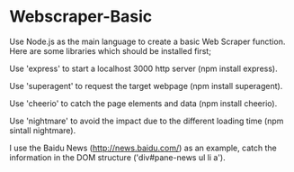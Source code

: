 # Webscraper-Basic

Use Node.js as the main language to create a basic Web Scraper function. Here are some libraries which should be installed first;

Use 'express' to start a localhost 3000 http server (npm install express).

Use 'superagent' to request the target webpage (npm install superagent).

Use 'cheerio' to catch the page elements and data (npm install cheerio).

Use 'nightmare' to avoid the impact due to the different loading time (npm sintall nightmare).

I use the Baidu News (http://news.baidu.com/) as an example, catch the information in the DOM structure ('div#pane-news ul li a'). 
